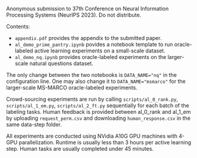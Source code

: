Anonymous submission to 37th Conference on Neural Information Processing Systems (NeurIPS 2023). Do not distribute.

Contents:

* `appendix.pdf` provides the appendix to the submitted paper.
* `al_demo_prime_pantry.ipynb` povides a notebook template to run oracle-labeled active learning experiments on a small-scale dataset.
* `al_demo_nq.ipynb` provides oracle-labeled experiments on the larger-scale natural questions dataset.

The only change between the two notebooks is `DATA_NAME="nq"` in the configuration line. One may also change it to `DATA_NAME="msmarco"` for the larger-scale MS-MARCO oracle-labeled experiments.

Crowd-sourcing experiments are run by calling `scripts/al_0_rank.py`, `scripts/al_1_em.py`, `scripts/al_2_ft.py` sequentially for each batch of the labeling tasks.
Human feedback is provided between al_0_rank and al_1_em by uploading `request_perm.csv` and downloading `human_response.csv` in the same data-step folder.

All experiments are conducted using NVidia A10G GPU machines with 4-GPU parallelization. Runtime is usually less than 3 hours per active learning step. Human tasks are usually completed under 45 minutes.

